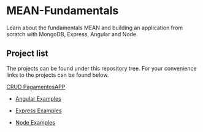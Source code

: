 # MEAN-Fundamentals
Learn about the fundamentals MEAN and building an application from scratch with MongoDB, Express, Angular and Node.

## Project list

The projects can be found under this repository tree. For your convenience links to the projects can be found below.

 [CRUD PagamentosAPP](https://github.com/ThiagoLuizNunes/MEAN-Fundamentals/tree/master/PagamentosAPP)

* [Angular Examples](https://github.com/ThiagoLuizNunes/MEAN-Fundamentals/tree/master/angular_examples)

* [Express Examples](https://github.com/ThiagoLuizNunes/MEAN-Fundamentals/tree/master/express_examples)

* [Node Examples](https://github.com/ThiagoLuizNunes/MEAN-Fundamentals/tree/master/node_examples)
